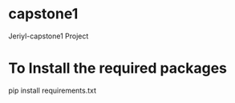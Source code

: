 # capstone1
Jeriyl-capstone1 Project

# To Install the required packages
pip install requirements.txt